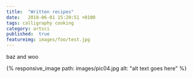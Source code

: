 ```yaml
---
title:  "Written recipes"
date:   2018-06-01 15:20:51 +0100
tags: calligraphy cooking
category: artsci
published:  true
featureimg: images/foo/test.jpg
---
```

baz and woo

<span class="image">{% responsive_image path: images/pic04.jpg alt: "alt text goes here" %}</span>